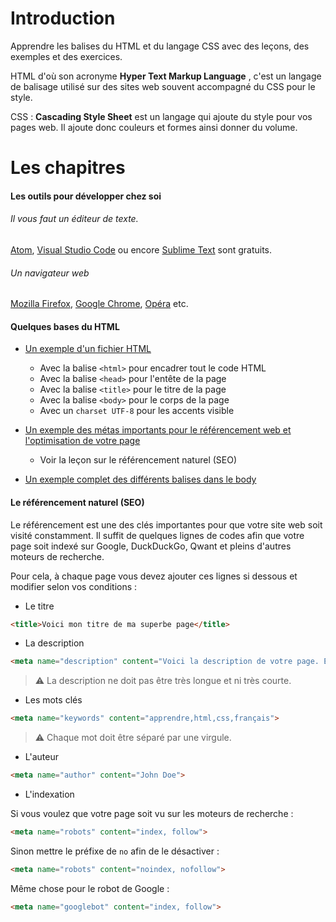 # Introduction

Apprendre les balises du HTML et du langage CSS avec des leçons, des exemples et des exercices.

HTML d'où son acronyme **Hyper Text Markup Language** , c'est un langage de balisage utilisé sur des sites web souvent accompagné du CSS pour le style.

CSS : **Cascading Style Sheet** est un langage qui ajoute du style pour vos pages web. Il ajoute donc couleurs et formes ainsi donner du volume.

# Les chapitres

#### Les outils pour développer chez soi

###### Il vous faut un éditeur de texte.
[Atom](https://atom.io), [Visual Studio Code](https://code.visualstudio.com) ou encore [Sublime Text](https://www.sublimetext.com) sont gratuits.
###### Un navigateur web
[Mozilla Firefox](https://www.mozilla.org/fr/firefox/new/), [Google Chrome](https://www.google.fr/chrome/index.html), [Opéra](https://www.opera.com/fr) etc.

#### Quelques bases du HTML

* [Un exemple d'un fichier HTML](exemples/exemple_fichier_html_basique.html)
  * Avec la balise `<html>` pour encadrer tout le code HTML
  * Avec la balise `<head>` pour l'entête de la page
  * Avec la balise `<title>` pour le titre de la page
  * Avec la balise `<body>` pour le corps de la page
  * Avec un `charset UTF-8` pour les accents visible

* [Un exemple des métas importants pour le référencement web et l'optimisation de votre page](exemples/exemple_metas_head.html)
  * Voir la leçon sur le référencement naturel (SEO)

* [Un exemple complet des différents balises dans le body](exemples/exemple_le_body.html)


#### Le référencement naturel (SEO)

Le référencement est une des clés importantes pour que votre site web soit visité constamment. Il suffit de quelques lignes de codes afin que votre page soit indexé sur Google, DuckDuckGo, Qwant et pleins d'autres moteurs de recherche.

Pour cela, à chaque page vous devez ajouter ces lignes si dessous et modifier selon vos conditions :

* Le titre
```html
<title>Voici mon titre de ma superbe page</title>
```
* La description
```html
<meta name="description" content="Voici la description de votre page. Elle doit être assez longue et bien compréhensible pour capter l’œil de votre visiteur.">
```
> ⚠ La description ne doit pas être très longue et ni très courte.

* Les mots clés
```html
<meta name="keywords" content="apprendre,html,css,français">
```
> ⚠ Chaque mot doit être séparé par une virgule.

* L'auteur
```html
<meta name="author" content="John Doe">
```

* L'indexation

Si vous voulez que votre page soit vu sur les moteurs de recherche :
```html
<meta name="robots" content="index, follow">
```
Sinon mettre le préfixe de `no` afin de le désactiver :

```html
<meta name="robots" content="noindex, nofollow">
```

Même chose pour le robot de Google :

```html
<meta name="googlebot" content="index, follow">
```
